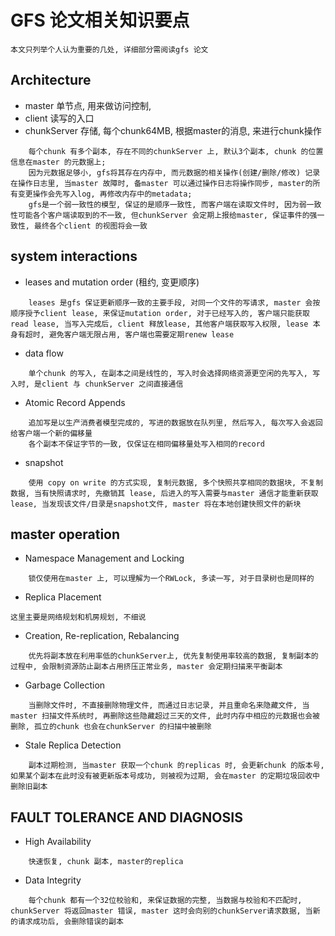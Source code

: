 # GFS 论文相关知识要点

```
本文只列举个人认为重要的几处, 详细部分需阅读gfs 论文
```

## Architecture

- master 单节点, 用来做访问控制, 
- client 读写的入口
- chunkServer 存储, 每个chunk64MB, 根据master的消息, 来进行chunk操作

```
	每个chunk 有多个副本, 存在不同的chunkServer 上, 默认3个副本, chunk 的位置信息在master 的元数据上; 
	因为元数据足够小, gfs将其存在内存中, 而元数据的相关操作(创建/删除/修改) 记录在操作日志里, 当master 故障时, 备master 可以通过操作日志将操作同步, master的所有变更操作会先写入log, 再修改内存中的metadata; 
	gfs是一个弱一致性的模型, 保证的是顺序一致性, 而客户端在读取文件时, 因为弱一致性可能各个客户端读取到的不一致, 但chunkServer 会定期上报给master, 保证事件的强一致性, 最终各个client 的视图将会一致
```

## system interactions

- leases and mutation order (租约, 变更顺序)

```
	leases 是gfs 保证更新顺序一致的主要手段, 对同一个文件的写请求, master 会按顺序授予client lease, 来保证mutation order, 对于已经写入的, 客户端只能获取read lease, 当写入完成后, client 释放lease, 其他客户端获取写入权限, lease 本身有超时, 避免客户端无限占用, 客户端也需要定期renew lease
```

- data flow

```
	单个chunk 的写入, 在副本之间是线性的, 写入时会选择网络资源更空闲的先写入, 写入时, 是client 与 chunkServer 之间直接通信
```

- Atomic Record Appends

```
	追加写是以生产消费者模型完成的, 写进的数据放在队列里, 然后写入, 每次写入会返回给客户端一个新的偏移量
	各个副本不保证字节的一致, 仅保证在相同偏移量处写入相同的record
```

- snapshot

```
	使用 copy on write 的方式实现, 复制元数据, 多个快照共享相同的数据块, 不复制数据, 当有快照请求时, 先撤销其 lease, 后进入的写入需要与master 通信才能重新获取lease, 当发现该文件/目录是snapshot文件, master 将在本地创建快照文件的新块
```

## master operation

- Namespace Management and Locking

```
	锁仅使用在master 上, 可以理解为一个RWLock, 多读一写, 对于目录树也是同样的
```

- Replica Placement

```
这里主要是网络规划和机房规划, 不细说
```

- Creation, Re-replication, Rebalancing

```
	优先将副本放在利用率低的chunkServer上, 优先复制使用率较高的数据, 复制副本的过程中, 会限制资源防止副本占用挤压正常业务, master 会定期扫描来平衡副本
```

- Garbage Collection

```
	当删除文件时, 不直接删除物理文件, 而通过日志记录, 并且重命名来隐藏文件, 当 master 扫描文件系统时, 再删除这些隐藏超过三天的文件, 此时内存中相应的元数据也会被删除, 孤立的chunk 也会在chunkServer 的扫描中被删除
```

- Stale Replica Detection

```
	副本过期检测, 当master 获取一个chunk 的replicas 时, 会更新chunk 的版本号,如果某个副本在此时没有被更新版本号成功, 则被视为过期, 会在master 的定期垃圾回收中删除旧副本
```

## FAULT TOLERANCE AND DIAGNOSIS

- High Availability

```
	快速恢复, chunk 副本, master的replica
```

- Data Integrity

```
	每个chunk 都有一个32位校验和, 来保证数据的完整, 当数据与校验和不匹配时, chunkServer 将返回master 错误, master 这时会向别的chunkServer请求数据, 当新的请求成功后, 会删除错误的副本
```